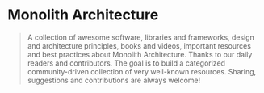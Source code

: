 # Monolith Architecture

> A collection of awesome software, libraries and frameworks, design and architecture principles, books and videos, important resources and best practices about Monolith Architecture. Thanks to our daily readers and contributors. The goal is to build a categorized community-driven collection of very well-known resources. Sharing, suggestions and contributions are always welcome!
